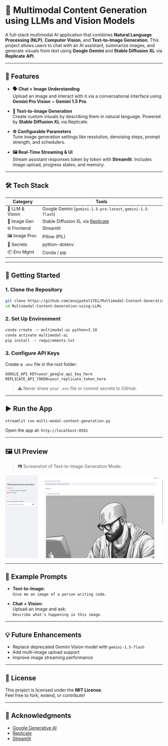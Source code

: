 # 🧠 Multimodal Content Generation using LLMs and Vision Models

A full-stack multimodal AI application that combines **Natural Language Processing (NLP)**, **Computer Vision**, and **Text-to-Image Generation**. This project allows users to chat with an AI assistant, summarize images, and generate visuals from text using **Google Gemini** and **Stable Diffusion XL** via **Replicate API**.

---

## 🔑 Features

- **🗣️ Chat + Image Understanding**  
  Upload an image and interact with it via a conversational interface using **Gemini Pro Vision** + **Gemini 1.5 Pro**.

- **🎨 Text-to-Image Generation**  
  Create custom visuals by describing them in natural language. Powered by **Stable Diffusion XL** via Replicate.

- **⚙️ Configurable Parameters**  
  Tune image generation settings like resolution, denoising steps, prompt strength, and schedulers.

- **🖼️ Real-Time Streaming & UI**  
  Stream assistant responses token by token with **Streamlit**. Includes image upload, progress states, and memory.

---

## 🛠️ Tech Stack

| Category        | Tools |
|----------------|-------|
| 🔮 LLM & Vision | Google Gemini (`gemini-1.5-pro-latest`, `gemini-1.5-flash`) |
| 🎨 Image Gen    | Stable Diffusion XL via [Replicate](https://replicate.com/) |
| 🌐 Frontend     | Streamlit |
| 🖼️ Image Proc   | Pillow (PIL) |
| 🔐 Secrets      | python-dotenv |
| 📦 Env Mgmt     | Conda / pip |

---

## 🚀 Getting Started

### 1. Clone the Repository

```bash
git clone https://github.com/anujpatel1761/Multimodal-Content-Generation-using-LLMs.git
cd Multimodal-Content-Generation-using-LLMs
```

### 2. Set Up Environment

```bash
conda create -n multimodal-ai python=3.10
conda activate multimodal-ai
pip install -r requirements.txt
```

### 3. Configure API Keys

Create a `.env` file in the root folder:

```env
GOOGLE_API_KEY=your_google_api_key_here
REPLICATE_API_TOKEN=your_replicate_token_here
```

> ⚠️ Never share your `.env` file or commit secrets to GitHub.

---

## ▶️ Run the App

```bash
streamlit run multi-modal-content-generation.py
```

Open the app at: `http://localhost:8501`

---

## 🖼️ UI Preview

> 📷 Screenshot of Text-to-Image Generation Mode:

![UI Screenshot](UIUX.png)

---

## 🧪 Example Prompts

- **Text-to-Image:**  
  `Give me an image of a person writing code.`

- **Chat + Vision:**  
  Upload an image and ask:  
  `Describe what's happening in this image.`

---

## 💡 Future Enhancements

- Replace deprecated Gemini Vision model with `gemini-1.5-flash`
- Add multi-image upload support
- Improve image streaming performance

---

## 📄 License

This project is licensed under the **MIT License**.  
Feel free to fork, extend, or contribute!

---

## 🙌 Acknowledgments

- [Google Generative AI](https://ai.google.dev/)
- [Replicate](https://replicate.com/)
- [Streamlit](https://streamlit.io/)
